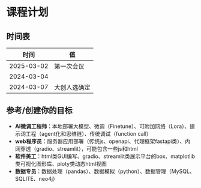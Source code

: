 # 课程计划


## 时间表
| 时间         | 值      |
|------------|--------|
| 2025-03-02 | 第一次会议  |
| 2024-03-04 |        |
| 2024-03-07 | 大创人选确定 |


## 参考/创建你的目标

* **AI微调工程师**：本地部署大模型、微调（Finetune）、可附加网络（Lora）、提示词工程（agent化和思维链）、传统调试（function call）
* **web程序员**：服务器应用部署（传统js、openapi、代理框架fastapi类）、内网穿透（gradio、streamlit），可能包含一些js和html
* **软件美工**：html类GUI编写、gradio、streamlit类展示平台的box、matplotlib类可视化图形库、ploty类动态html视图
* **数据专员**：数据处理（pandas）、数据模拟（python）、数据管理（MySQL、SQLITE、neo4j）
